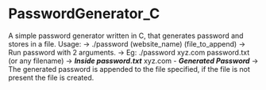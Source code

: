 # PasswordGenerator_C
A simple password generator written in C, that generates password and stores in a file.
Usage: 
         -> ./password (website_name) (file_to_append)
         -> Run password with 2 arguments.
         -> Eg: ./password xyz.com password.txt 
                                   (or any filename)
         -> ***Inside password.txt***
            xyz.com - ***Generated Password***
         -> The generated password is appended to the file specified, if the file is not present the file is created.
